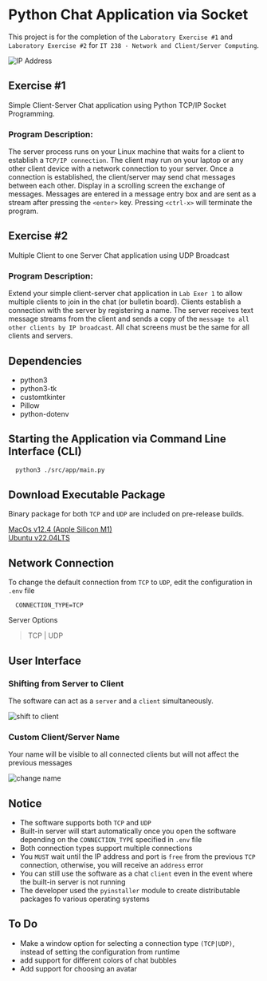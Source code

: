 # Python Chat Application via Socket
This project is for the completion of the `Laboratory Exercise #1` and `Laboratory Exercise #2` for `IT 238 - Network and Client/Server Computing`.   

![IP Address](./docs/screenshots/messages.png)

## Exercise #1 
Simple Client-Server Chat application using Python TCP/IP Socket Programming.

### Program Description: 
The server process runs on your Linux machine that waits for a client to establish a `TCP/IP connection`. The client may run on your laptop or any other client device with a network connection to your server. Once a connection is established, the client/server may send chat messages between each other. Display in a scrolling screen the exchange of messages. Messages are entered in a message entry box and are sent as a stream after pressing the `<enter>` key. Pressing `<ctrl-x>` will terminate the program.

## Exercise #2 
Multiple Client to one Server Chat application using UDP Broadcast

### Program Description: 
 Extend your simple client-server chat application in `Lab Exer 1` to allow multiple clients to join in the chat (or bulletin board). Clients establish a connection with the server by registering a name. The server receives text message streams from the client and sends a copy of the `message to all other clients by IP broadcast`. All chat screens must be the same for all clients and servers. 


## Dependencies
* python3
* python3-tk
* customtkinter
* Pillow
* python-dotenv

## Starting the Application via Command Line Interface (CLI)
```bash
  python3 ./src/app/main.py
```

## Download Executable Package
Binary package for both `TCP` and `UDP` are included on pre-release builds.

[MacOs v12.4 (Apple Silicon M1)](https://github.com/jkga/py_chat_tcp/releases/tag/0.1)   
[Ubuntu v22.04LTS](https://github.com/jkga/py_chat_tcp/releases/tag/0.2)

## Network Connection
To change the default connection from `TCP` to `UDP`, edit the configuration in `.env` file
```env
  CONNECTION_TYPE=TCP
```
Server Options
> TCP | UDP

## User Interface

### Shifting from Server to Client
The software can act as a `server` and a `client` simultaneously. 

![shift to client](./docs/screenshots/change-client.gif)


### Custom Client/Server Name
Your name will be visible to all connected clients but will not affect the previous messages

![change name](./docs/screenshots/change-name.gif)


## Notice
- The software supports both `TCP` and `UDP`
- Built-in server will start automatically once you open the software depending on the `CONNECTION_TYPE` specified in  `.env` file
- Both connection types support multiple connections
- You `MUST` wait until the IP address and port is `free` from the previous `TCP` connection, otherwise, you will receive an `address` error
- You can still use the software as a chat `client` even in the event where the built-in server is not running
- The developer used the `pyinstaller` module to create distributable packages fo various operating systems

## To Do
- Make a window option for selecting a connection type `(TCP|UDP)`, instead of setting the configuration from runtime
- add support for different colors of chat bubbles
- Add support for choosing an avatar